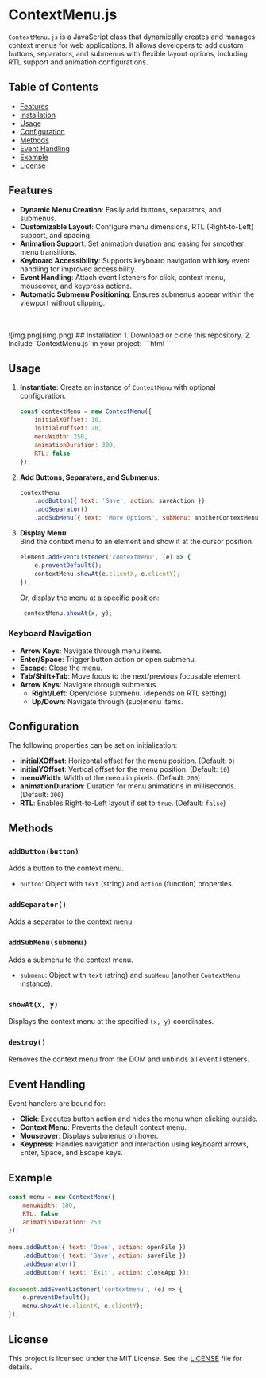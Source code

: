 # ContextMenu.js

`ContextMenu.js` is a JavaScript class that dynamically creates and manages context menus for web applications. It allows developers to add custom buttons, separators, and submenus with flexible layout options, including RTL support and animation configurations.

## Table of Contents
- [Features](#features)
- [Installation](#installation)
- [Usage](#usage)
- [Configuration](#configuration)
- [Methods](#methods)
- [Event Handling](#event-handling)
- [Example](#example)
- [License](#license)

## Features
- **Dynamic Menu Creation**: Easily add buttons, separators, and submenus.
- **Customizable Layout**: Configure menu dimensions, RTL (Right-to-Left) support, and spacing.
- **Animation Support**: Set animation duration and easing for smoother menu transitions.
- **Keyboard Accessibility**: Supports keyboard navigation with key event handling for improved accessibility.
- **Event Handling**: Attach event listeners for click, context menu, mouseover, and keypress actions.
- **Automatic Submenu Positioning**: Ensures submenus appear within the viewport without clipping.
<br>
<br>
![img.png](img.png)
## Installation
1. Download or clone this repository.
2. Include `ContextMenu.js` in your project:
   ```html
   <script src="path/to/ContextMenu.js"></script>
   ```

## Usage
1. **Instantiate**: Create an instance of `ContextMenu` with optional configuration.
   ```javascript
   const contextMenu = new ContextMenu({
       initialXOffset: 10,
       initialYOffset: 20,
       menuWidth: 250,
       animationDuration: 300,
       RTL: false
   });
   ```
2. **Add Buttons, Separators, and Submenus**:
   ```javascript
   contextMenu
       .addButton({ text: 'Save', action: saveAction })
       .addSeparator()
       .addSubMenu({ text: 'More Options', subMenu: anotherContextMenu });
   ```
3. **Display Menu**: <br>
    Bind the context menu to an element and show it at the cursor position.
   ```javascript
   element.addEventListener('contextmenu', (e) => {
       e.preventDefault();
       contextMenu.showAt(e.clientX, e.clientY);
   });
   ```
   Or, display the menu at a specific position:
   ```javascript
    contextMenu.showAt(x, y);
    ```
   
### Keyboard Navigation
- **Arrow Keys**: Navigate through menu items.
- **Enter/Space**: Trigger button action or open submenu.
- **Escape**: Close the menu.
- **Tab/Shift+Tab**: Move focus to the next/previous focusable element.
- **Arrow Keys**: Navigate through submenus.
  - **Right/Left**: Open/close submenu. (depends on RTL setting)
  - **Up/Down**: Navigate through (sub)menu items.

## Configuration
The following properties can be set on initialization:
- **initialXOffset**: Horizontal offset for the menu position. (Default: `0`)
- **initialYOffset**: Vertical offset for the menu position. (Default: `10`)
- **menuWidth**: Width of the menu in pixels. (Default: `200`)
- **animationDuration**: Duration for menu animations in milliseconds. (Default: `200`)
- **RTL**: Enables Right-to-Left layout if set to `true`. (Default: `false`)

## Methods
### `addButton(button)`
Adds a button to the context menu.
- `button`: Object with `text` (string) and `action` (function) properties.

### `addSeparator()`
Adds a separator to the context menu.

### `addSubMenu(submenu)`
Adds a submenu to the context menu.
- `submenu`: Object with `text` (string) and `subMenu` (another `ContextMenu` instance).

### `showAt(x, y)`
Displays the context menu at the specified `(x, y)` coordinates.

### `destroy()`
Removes the context menu from the DOM and unbinds all event listeners.

## Event Handling
Event handlers are bound for:
- **Click**: Executes button action and hides the menu when clicking outside.
- **Context Menu**: Prevents the default context menu.
- **Mouseover**: Displays submenus on hover.
- **Keypress**: Handles navigation and interaction using keyboard arrows, Enter, Space, and Escape keys.

## Example
```javascript
const menu = new ContextMenu({
    menuWidth: 180,
    RTL: false,
    animationDuration: 250
});

menu.addButton({ text: 'Open', action: openFile })
    .addButton({ text: 'Save', action: saveFile })
    .addSeparator()
    .addButton({ text: 'Exit', action: closeApp });

document.addEventListener('contextmenu', (e) => {
    e.preventDefault();
    menu.showAt(e.clientX, e.clientY);
});
```

## License
This project is licensed under the MIT License. See the [LICENSE](LICENSE) file for details.